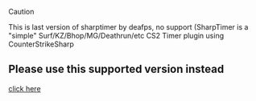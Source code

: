 > [!CAUTION]
> This is last version of sharptimer by deafps, no support  (SharpTimer is a "simple" Surf/KZ/Bhop/MG/Deathrun/etc CS2 Timer plugin using CounterStrikeSharp<br>


## Please use this  supported version instead
[click here](https://github.com/Letaryat/poor-sharptimer)

